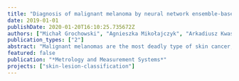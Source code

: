 ```yaml
---
title: "Diagnosis of malignant melanoma by neural network ensemble-based system utilising hand-crafted skin lesion features"
date: 2019-01-01
publishDate: 2020-01-20T16:10:25.735672Z
authors: ["Michał Grochowski", "Agnieszka Mikołajczyk", "Arkadiusz Kwasigroch"]
publication_types: ["2"]
abstract: "Malignant melanomas are the most deadly type of skin cancer, yet detected early have high chances of successful treatment. In the last twenty years, the interest in automatic recognition and classification of melanoma dynamically increased, partly because of appearing public datasets with dermatoscopic images of skin lesions. Automated computer-aided skin cancer detection in dermatoscopic images is a very challenging task due to uneven sizes of datasets, huge intra-class variation with small interclass variation, and the existence of many artifacts in the images. One of the most recognized methods of melanoma diagnosis is the ABCD method. In the paper, we propose an extended version of this method and an intelligent decision support system based on neural networks that uses its results in the form of hand-crafted features. Automatic determination of the skin features with the ABCD method is difficult due to the large diversity of images of various quality, the existence of hair, different markers and other obstacles. Therefore, it was necessary to apply advanced methods of pre-processing the images. The proposed system is an ensemble of ten neural networks working in parallel, and one network using their results to generate a final decision. This system structure enables to increase the efficiency of its operation by several percentage points compared with asingle neural network. The proposed system is trained on over 5000 and tested afterwards on 200 skin moles. The presented system can be used as a decision support system for primary care physicians, as a system capable of self-examination of the skin with a dermatoscope and also as an important tool to improve biopsy decision making."
featured: false
publication: "*Metrology and Measurement Systems*"
projects: ["skin-lesion-classification"]
---
```


